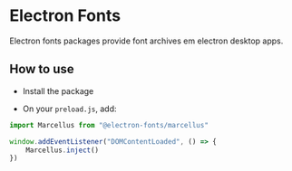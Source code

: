 # Electron Fonts

Electron fonts packages provide font archives em electron desktop apps.

## How to use

* Install the package

* On your `preload.js`, add:

```ts
import Marcellus from "@electron-fonts/marcellus"

window.addEventListener("DOMContentLoaded", () => {
    Marcellus.inject()
})
```